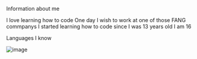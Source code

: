 Information about me 
                                                                       
I love learning how to code 
One day I wish to work at one of those FANG commpanys
I started learning how to code since I was 13 years old 
I am 16 

Languages I know 

![image](https://user-images.githubusercontent.com/89426838/136308734-3733fa8c-b720-496d-b1b8-bebdfad1b10b.png)



<!---
Reabbb/Reabbb is a ✨ special ✨ repository because its `README.md` (this file) appears on your GitHub profile.
You can click the Preview link to take a look at your changes.
--->
